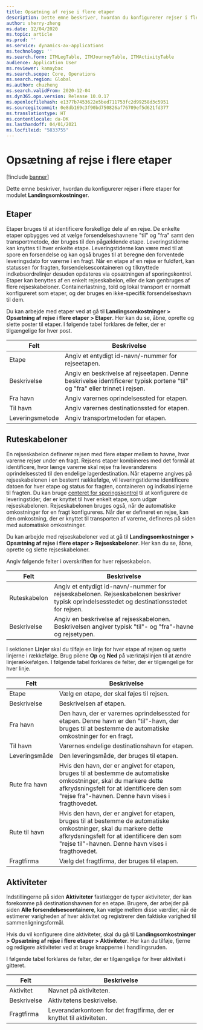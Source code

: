 ```yaml
---
title: Opsætning af rejse i flere etaper
description: Dette emne beskriver, hvordan du konfigurerer rejser i flere etaper for modulet Landingsomkostninger.
author: sherry-zheng
ms.date: 12/04/2020
ms.topic: article
ms.prod: ''
ms.service: dynamics-ax-applications
ms.technology: ''
ms.search.form: ITMLegTable, ITMJourneyTable, ITMActivityTable
audience: Application User
ms.reviewer: kamaybac
ms.search.scope: Core, Operations
ms.search.region: Global
ms.author: chuzheng
ms.search.validFrom: 2020-12-04
ms.dyn365.ops.version: Release 10.0.17
ms.openlocfilehash: e1377b7453622e5bed711753fc2d99258d3c5951
ms.sourcegitcommit: 0e8db169c3f90bd750826af76709ef5d621fd377
ms.translationtype: HT
ms.contentlocale: da-DK
ms.lasthandoff: 04/01/2021
ms.locfileid: "5833755"
---
```

# <a name="multi-leg-journey-setup"></a>Opsætning af rejse i flere etaper

[!include [banner](../../includes/banner.md)]

Dette emne beskriver, hvordan du konfigurerer rejser i flere etaper for modulet **Landingsomkostninger**.

## <a name="legs"></a>Etaper

Etaper bruges til at identificere forskellige dele af en rejse. De enkelte etaper opbygges ved at vælge forsendelseshavnene "til" og "fra" samt den transportmetode, der bruges til den pågældende etape. Leveringstiderne kan knyttes til hver enkelte etape. Leveringstiderne kan være med til at spore en forsendelse og kan også bruges til at beregne den forventede leveringsdato for varerne i en fragt. Når en etape af en rejse er fuldført, kan statussen for fragten, forsendelsescontaineren og tilknyttede indkøbsordrelinjer desuden opdateres via opsætningen af sporingskontrol. Etaper kan benyttes af en enkelt rejseskabelon, eller de kan genbruges af flere rejseskabeloner. Containerlastning, told og lokal transport er normalt konfigureret som etaper, og der bruges en ikke-specifik forsendelseshavn til dem.

Du kan arbejde med etaper ved at gå til **Landingsomkostninger \> Opsætning af rejse i flere etaper \> Etaper**. Her kan du se, åbne, oprette og slette poster til etaper. I følgende tabel forklares de felter, der er tilgængelige for hver post.

| Felt | Beskrivelse |
|---|---|
| Etape | Angiv et entydigt id-navn/-nummer for rejseetapen. |
| Beskrivelse | Angiv en beskrivelse af rejseetapen. Denne beskrivelse identificerer typisk portene "til" og "fra" eller trinnet i rejsen. |
| Fra havn | Angiv varernes oprindelsessted for etapen. |
| Til havn | Angiv varernes destinationssted for etapen. |
| Leveringsmetode | Angiv transportmetoden for etapen. |

## <a name="journey-templates"></a>Ruteskabeloner

En rejseskabelon definerer rejsen med flere etaper mellem to havne, hvor varerne rejser under en fragt. Rejsens etaper kombineres med det formål at identificere, hvor længe varerne skal rejse fra leverandørens oprindelsessted til den endelige lagerdestination. Når etaperne angives på rejseskabelonen i en bestemt rækkefølge, vil leveringstiderne identificere datoen for hver etape og status for fragten, containeren og indkøbslinjerne til fragten. Du kan bruge [centeret for sporingskontrol](delivery-information-setup.md) til at konfigurere de leveringstider, der er knyttet til hver enkelt etape, som udgør rejseskabelonen. Rejseskabelonen bruges også, når de automatiske omkostninger for en fragt konfigureres. Når der er defineret en rejse, kan den omkostning, der er knyttet til transporten af varerne, defineres på siden med automatiske omkostninger.

Du kan arbejde med rejseskabeloner ved at gå til **Landingsomkostninger \> Opsætning af rejse i flere etaper \> Rejseskabeloner**. Her kan du se, åbne, oprette og slette rejseskabeloner.

Angiv følgende felter i overskriften for hver rejseskabelon.

| Felt | Beskrivelse |
|---|---|
| Ruteskabelon | Angiv et entydigt id-navn/-nummer for rejseskabelonen. Rejseskabelonen beskriver typisk oprindelsesstedet og destinationsstedet for rejsen. |
| Beskrivelse | Angiv en beskrivelse af rejseskabelonen. Beskrivelsen angiver typisk "til"- og "fra"-havne og rejsetypen. |

I sektionen **Linjer** skal du tilføje en linje for hver etape af rejsen og sætte linjerne i rækkefølge. Brug pilene **Op** og **Ned** på værktøjslinjen til at ændre linjerækkefølgen. I følgende tabel forklares de felter, der er tilgængelige for hver linje.

| Felt | Beskrivelse |
|---|---|
| Etape | Vælg en etape, der skal føjes til rejsen. |
| Beskrivelse | Beskrivelsen af etapen. |
| Fra havn | Den havn, der er varernes oprindelsessted for etapen. Denne havn er den "til"-havn, der bruges til at bestemme de automatiske omkostninger for en fragt. |
| Til havn | Varernes endelige destinationshavn for etapen. |
| Leveringsmåde | Den leveringsmåde, der bruges til etapen. |
| Rute fra havn | Hvis den havn, der er angivet for etapen, bruges til at bestemme de automatiske omkostninger, skal du markere dette afkrydsningsfelt for at identificere den som "rejse fra"-havnen. Denne havn vises i fragthovedet. |
| Rute til havn | Hvis den havn, der er angivet for etapen, bruges til at bestemme de automatiske omkostninger, skal du markere dette afkrydsningsfelt for at identificere den som "rejse til"-havnen. Denne havn vises i fragthovedet. |
| Fragtfirma | Vælg det fragtfirma, der bruges til etapen. |

## <a name="activities"></a>Aktiviteter

Indstillingerne på siden **Aktiviteter** fastlægger de typer aktiviteter, der kan forekomme på destinationshavnen for en etape. Brugere, der arbejder på siden **Alle forsendelsescontainere**, kan vælge mellem disse værdier, når de estimerer varigheden af hver aktivitet og registrerer den faktiske varighed til sammenligningsformål.

Hvis du vil konfigurere dine aktiviteter, skal du gå til **Landingsomkostninger \> Opsætning af rejse i flere etaper \> Aktiviteter**. Her kan du tilføje, fjerne og redigere aktiviteter ved at bruge knapperne i handlingsruden.

I følgende tabel forklares de felter, der er tilgængelige for hver aktivitet i gitteret.

| Felt | Beskrivelse |
|---|---|
| Aktivitet | Navnet på aktiviteten. |
| Beskrivelse | Aktivitetens beskrivelse. |
| Fragtfirma | Leverandørkontoen for det fragtfirma, der er knyttet til aktiviteten. |
